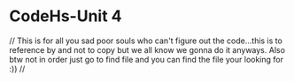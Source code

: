 # CodeHs-Unit 4
// This is for all you sad poor souls who can't figure out the code...this is to reference by and not to copy but we all know we gonna do it anyways. Also btw not in order just go to find file and you can find the file your looking for :)) // 
